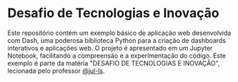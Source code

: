 # Desafio de Tecnologias e Inovação

Este repositório contém um exemplo básico de aplicação web desenvolvida com Dash, uma poderosa biblioteca Python para a criação de dashboards interativos e aplicações web. O projeto é apresentado em um Jupyter Notebook, facilitando a compreensão e a experimentação do código. Este exemplo é parte da matéria "DESAFIO DE TECNOLOGIAS E INOVAÇÃO", lecionada pelo professor [@jul-ls](https://github.com/jul-ls).
